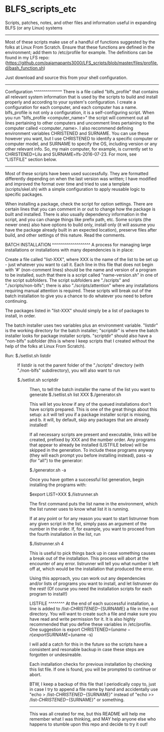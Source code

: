 # BLFS_scripts_etc
Scripts, patches, notes, and other files and information useful in expanding BLFS (or any Linux) systems

***
Most of these scripts make use of a handful of functions suggested by the folks
at Linux From Scratch. Ensure that these functions are defined in the
environment; add them to /etc/profile for example. The definitions can be found
in my LFS repo:
(https://github.com/pajamapants3000/LFS_scripts/blob/master/files/profile.d/bash_function.sh)

Just download and source this from your shell configuration.
***

Configuration
^^^^^^^^^^^^^^
There is a file called "blfs_profile" that contains all relevant system information that
is used by the scripts to build and install properly and according to your system's
configuration. I create a configuration for each computer, and each computer has a name.
blfs_profile is not only a configuration, it is a self-configuring script. When you run
"blfs_profile <computer_name>" the script will comment out all lines pertaining to
other computers and uncomment lines pertaining to the computer called <computer_name>.
I also recommend defining environment variables CHRISTENED and SURNAME. You can use
these however you want, but I use CHRISTENED to identify a specific computer or computer
model, and SURNAME to specify the OS, including version or any other relevant info. So,
my main computer, for example, is currently set to CHRISTENED=Lilu and
SURNAME=lfs-2016-07-23. For more, see "LISTFILE" section below.

***


Most of these scripts have been used successfully. They are formatted differently
depending on when the last version was written; I have modified and improved
the format over time and tried to use a template (scripts/skel.sh) with a
simple configuration to apply reusable logic to specific packages.

When installing a package, check the script for option settings. There are certain lines
that you can comment in or out to change how the package is built and installed. There is
also usually dependency information in the script, and you can change things like prefix
path, etc. Some scripts (the newer ones) also have options to build only, install only
(it will assume you have the package already built in an expected location), preserve
files after build, and other settings of this nature. Read the comments.

BATCH INSTALLATION
^^^^^^^^^^^^^^^^^^^
A process for managing large installations or installations with many
dependencies is in place:

Create a file called "list-XXX", where XXX is the name of the list to be set up - just
whatever you want to call it. Each line in this file that does not begin with '#'
(non-comment lines) should be the name and version of a program to be installed,
such that there is a script called "name-version.sh" in one of the script subfolders.
The script subfolders are "./scripts" and "./scripts/non-blfs"; there is also
"./scripts/attention" where any installations requiring manual attention is required.
These scripts will break out of the batch installation to give you a chance to do whatever
you need to before continuing.

The packages listed in "list-XXX" should simply be a list of packages to install, in order.

The batch installer uses two variables plus an environment variable. "listdir" is the working
directory for the batch installer; "scriptdir" is where the batch installer looks for
package installer scripts. "scriptdir" should also have a "non-blfs" subfolder (this is where
I keep scripts that I created without the help of the folks at Linux From Scratch).

Run:
$./setlist.sh listdir <dir containing list-XXX file>

If listdir is not the parent folder of the "./scripts" directory (with "./non-blfs" subdirectory),
you will also want to run

$./setlist.sh scriptdir <dir containing package installer scripts>

Then, to tell the batch installer the name of the list you want to generate
$./setlist.sh list XXX
$./generator.sh

This will let you know if any of the queued installations don't have scripts
prepared. This is one of the great things about this setup: a.it will tell you
if a package installer script is missing, and b. it will, by default, skip any
packages that are already installed!

If all necessary scripts are present and executable, links will be created,
prefixed by XXX and the number order. Any programs that appear to already
be installed (LISTFILE below) will be skipped in the generation. To
include these programs anyway (they will each prompt you before installing
instead), pass -a (for "all") to the generator:

$./generator.sh -a

Once you have gotten a successful list generation, begin installing the
programs with:

$export LIST=XXX
$./listrunner.sh

The first command puts the list name in the environment, which the list runner
uses to know what list it is running.

If at any point or for any reason you want to start listrunner from any given
script in the list, simply pass an argument of the number in the order. If,
for example, you want to proceed from the fourth installation in the list, run

$./listrunner.sh 4

This is useful to pick things back up in case something causes a break out of
the installation.
This process will abort at the encounter of any error. listrunner will tell you
what number it left off at, which would be the installation that produced the
error.

Using this approach, you can work out any dependencies and/or lists of programs
you want to install, and let listrunner do the rest! (Of course you need
the installation scripts for each program to install!)

LISTFILE
^^^^^^^^
At the end of each successful installation, a line is added to
/list-${CHRISTENED}-${SURNAME}
a file in the root directory. You will want to create such a file and make sure
you have read and write permission for it. It is also highly recommended that
you define these variables in /etc/profile. One suggestion is
export CHRISTENED=$(uname -n)
export SURNAME=$(uname -s)

I will add a catch for this in the future so the scripts have a consistent and
resonable backup in case these steps are forgotten or undesireable.

Each installation checks for previous installation by checking this list file.
If one is found, you will be prompted to continue or abort.

BTW, I keep a backup of this file that I periodically copy to, just in case I try to append a
file name by hand and accidentally use "echo <name-version> > /list-${CHRISTENED}-${SURNAME}"
instead of "echo <name-version> >> /list-${CHRISTENED}-${SURNAME}" or something.

***
This was all created for me, but this README will help me remember what I was thinking, and MAY
help anyone else who happens to stumble upon this repo and decide to try it out!
